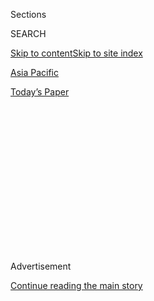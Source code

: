<div id="app">

<div>

<div>

<div>

<div class="NYTAppHideMasthead css-1q2w90k e1suatyy0">

<div class="section css-ui9rw0 e1suatyy2">

<div class="css-eph4ug er09x8g0">

<div class="css-6n7j50">

</div>

<span class="css-1dv1kvn">Sections</span>

<div class="css-10488qs">

<span class="css-1dv1kvn">SEARCH</span>

</div>

[Skip to content](#site-content)[Skip to site index](#site-index)

</div>

<div id="masthead-section-label" class="css-1wr3we4 eaxe0e00">

[Asia
Pacific](https://www.nytimes.com/section/world/asia)

</div>

<div class="css-10698na e1huz5gh0">

</div>

</div>

<div id="masthead-bar-one" class="section hasLinks css-15hmgas e1csuq9d3">

<div class="css-uqyvli e1csuq9d0">

</div>

<div class="css-1uqjmks e1csuq9d1">

</div>

<div class="css-9e9ivx">

[](https://myaccount.nytimes.com/auth/login?response_type=cookie&client_id=vi)

</div>

<div class="css-1bvtpon e1csuq9d2">

[Today’s
Paper](https://www.nytimes.com/section/todayspaper)

</div>

</div>

</div>

</div>

<div data-aria-hidden="false">

<div id="site-content" data-role="main">

<div>

<div class="css-1aor85t" style="opacity:0.000000001;z-index:-1;visibility:hidden">

<div class="css-1hqnpie">

<div class="css-epjblv">

<span class="css-17xtcya">[Asia
Pacific](/section/world/asia)</span><span class="css-x15j1o">|</span><span class="css-fwqvlz">Did
North Korea Detonate a Hydrogen Bomb? Here’s What We
Know</span>

</div>

<div class="css-k008qs">

<div class="css-1iwv8en">

<span class="css-18z7m18"></span>

<div>

</div>

</div>

<span class="css-1n6z4y">https://nyti.ms/1JtIkGW</span>

<div class="css-1705lsu">

<div class="css-4xjgmj">

<div class="css-4skfbu" data-role="toolbar" data-aria-label="Social Media Share buttons, Save button, and Comments Panel with current comment count" data-testid="share-tools">

  - 
  - 
  - 
  - 
    
    <div class="css-6n7j50">
    
    </div>

  - 

</div>

</div>

</div>

</div>

</div>

</div>

<div class="css-13pd83m">

</div>

<div id="top-wrapper" class="css-1sy8kpn">

<div id="top-slug" class="css-l9onyx">

Advertisement

</div>

[Continue reading the main
story](#after-top)

<div class="ad top-wrapper" style="text-align:center;height:100%;display:block;min-height:250px">

<div id="top" class="place-ad" data-position="top" data-size-key="top">

</div>

</div>

<div id="after-top">

</div>

</div>

<div id="sponsor-wrapper" class="css-1hyfx7x">

<div id="sponsor-slug" class="css-19vbshk">

Supported by

</div>

[Continue reading the main
story](#after-sponsor)

<div id="sponsor" class="ad sponsor-wrapper" style="text-align:center;height:100%;display:block">

</div>

<div id="after-sponsor">

</div>

</div>

Q. and A.

<div class="css-1vkm6nb ehdk2mb0">

# Did North Korea Detonate a Hydrogen Bomb? Here’s What We Know

</div>

<div class="css-79elbk" data-testid="photoviewer-wrapper">

<div class="css-z3e15g" data-testid="photoviewer-wrapper-hidden">

</div>

<div class="css-1a48zt4 ehw59r15" data-testid="photoviewer-children">

![<span class="css-16f3y1r e13ogyst0" data-aria-hidden="true">People in
Seoul, South Korea, watched a news report on North Korea's announcement
of its first hydrogen bomb test on
Wednesday.</span><span class="css-cnj6d5 e1z0qqy90" itemprop="copyrightHolder"><span class="css-1ly73wi e1tej78p0">Credit...</span><span><span>Jung
Yeon-Je/Agence France-Presse — Getty
Images</span></span></span>](https://static01.nyt.com/images/2016/01/07/world/07northkoreaQA_bomb/07northkoreaQA_bomb-articleLarge.jpg?quality=75&auto=webp&disable=upscale)

</div>

</div>

<div class="css-xt80pu e12qa4dv0">

<div class="css-18e8msd">

<div class="css-vp77d3 epjyd6m0">

<div class="css-1baulvz">

By <span class="css-1baulvz last-byline" itemprop="name">The New York
Times</span>

</div>

</div>

  - Jan. 6,
    2016

  - 
    
    <div class="css-4xjgmj">
    
    <div class="css-d8bdto" data-role="toolbar" data-aria-label="Social Media Share buttons, Save button, and Comments Panel with current comment count" data-testid="share-tools">
    
      - 
      - 
      - 
      - 
        
        <div class="css-6n7j50">
        
        </div>
    
      - 
    
    </div>
    
    </div>

</div>

</div>

<div class="section meteredContent css-1r7ky0e" name="articleBody" itemprop="articleBody">

<div class="css-1fanzo5 StoryBodyCompanionColumn">

<div class="css-53u6y8">

[North Korea’s
claim](http://www.nytimes.com/2016/01/07/world/asia/north-korea-hydrogen-bomb-claim-reactions.html)
that it set off a hydrogen bomb on Wednesday — in what would be the
fourth time it has tested a nuclear weapon since 2006 — has stirred
concerns among governments around the world. Below is a brief primer on
some of the central issues at stake.

**Q.** *How is a hydrogen bomb different from an atomic bomb?*

**A.** A hydrogen bomb, also known as a thermonuclear bomb, combines
hydrogen isotopes under extremely high temperatures to form helium, in a
process known as nuclear fusion. It is [more
powerful](http://www.ucsusa.org/nuclear-weapons/us-nuclear-weapons-policy/how-nuclear-weapons-work#.Vo0mr5OLRQN)
than a conventional atomic weapon: It uses the energy released from the
combination of two light atomic nuclei, while an atomic bomb uses the
energy released when a heavy atomic nucleus splits, a process known as
nuclear fission. American scientists developed the hydrogen bomb, which
was first tested in 1952.

Britain, China, France, Russia and the United States are known to
possess thermonuclear weapons. Whether the four other countries known to
have atomic bombs — India, Israel, North Korea and Pakistan — also have
hydrogen bombs is not certain.

**Q.** *What, precisely, did North Korea announce?*

**A.** The North’s government said that it had [detonated a hydrogen
bomb](http://www.nytimes.com/2016/01/06/world/asia/north-korea-hydrogen-bomb-test.html "Times article.")
— its first — at 10 a.m. on Wednesday.

</div>

</div>

<div class="css-1fanzo5 StoryBodyCompanionColumn">

<div class="css-53u6y8">

“This test is a measure for self-defense the D.P.R.K. has taken to
firmly protect the sovereignty of the country and the vital right of the
nation from the ever-growing nuclear threat and blackmail by the
U.S.-led hostile forces and to reliably safeguard the peace on the
Korean Peninsula and regional security,” it said, referring to the
North’s formal name, the Democratic People’s Republic of Korea.

</div>

</div>

<div class="css-79elbk" data-testid="photoviewer-wrapper">

<div class="css-z3e15g" data-testid="photoviewer-wrapper-hidden">

</div>

<div class="css-1a48zt4 ehw59r15" data-testid="photoviewer-children">

![<span class="css-16f3y1r e13ogyst0" data-aria-hidden="true">The North
Korean leader Kim Jong-Un guiding the test fire of a rocket in Pyongyang
in an undated photo released by the country's Korean Central News Agency
in
2014.</span><span class="css-cnj6d5 e1z0qqy90" itemprop="copyrightHolder"><span class="css-1ly73wi e1tej78p0">Credit...</span><span>KCNA,
via
Reuters</span></span>](https://static01.nyt.com/images/2016/01/07/world/07northkoreaQA_jongun/07northkoreaQA_jongun-articleLarge.jpg?quality=75&auto=webp&disable=upscale)

</div>

</div>

<div class="css-1fanzo5 StoryBodyCompanionColumn">

<div class="css-53u6y8">

**Q.** *How can North Korea’s claim be verified?*

**A.** The United States, South Korea and scientists doubt that the
claim is true.

The White House said that initial data from its monitoring stations in
Asia were “not consistent” with a test of a hydrogen bomb. When the
United States [detonated a hydrogen
bomb](http://www.nytimes.com/2016/01/07/science/comparisons-dont-support-north-koreas-claims-of-a-hydrogen-bomb-experts-say.html "Times article.")
deep beneath the Alaskan tundra in 1971, it set off a colossal upheaval
of rock and earth, a magnitude 6.8 seismic event. In contrast, South
Korea estimated that the bomb detonated on Wednesday was a magnitude 4.8
event — smaller even than the magnitude 4.9 reported after the North’s
last nuclear test, in 2013.

**Q.** *What if it was not a hydrogen bomb?*

**A.** When Kim Jong-un, the North’s leader, announced in December that
his country had finally developed the technology to build a
thermonuclear weapon, experts were skeptical. Some said that North Korea
might be preparing to test a “boosted-fission weapon,” more powerful
than a traditional atomic bomb. Designers can easily increase the
destructive power of an atomic bomb by putting at its core a small
amount of tritium, a radioactive form of hydrogen. The Yonhap News
Agency of South Korea reported that the government in Seoul was leaning
toward the theory of a boosted-fission weapon, “one level away from a
hydrogen bomb.”

</div>

</div>

<div class="css-1fanzo5 StoryBodyCompanionColumn">

<div class="css-53u6y8">

**Q.** *How many times has North Korea detonated a nuclear weapon?*

**A.** This appears to be the fourth time. North Korea conducted
underground nuclear tests on [Oct. 9,
2006](http://www.nytimes.com/2006/10/09/world/asia/09korea.html "Times article.");
[May 25,
2009](http://www.nytimes.com/2009/05/25/world/asia/25nuke.html "Times article.");
and [Feb. 12,
2013](http://www.nytimes.com/2013/02/12/world/asia/north-korea-nuclear-test.html "Times article.").

**Q.** *What might North Korea be trying to accomplish with its
threats?*

**A.** In the past, United States administrations and South Korean
governments managed to tamp down periodic heightened tensions with North
Korea by offering concessions, including much-needed aid, in return for
the North’s promising to end its nuclear weapons programs. Many analysts
believe that North Korea is again seeking aid and other concessions,
while some suggest that it merely wants to be recognized as a nuclear
state, like
Pakistan.

</div>

</div>

<div class="css-79elbk" data-testid="photoviewer-wrapper">

<div class="css-z3e15g" data-testid="photoviewer-wrapper-hidden">

</div>

<div class="css-1a48zt4 ehw59r15" data-testid="photoviewer-children">

<div class="css-1xdhyk6 erfvjey0">

<span class="css-1ly73wi e1tej78p0">Image</span>

<div class="css-zjzyr8">

<div data-testid="lazyimage-container" style="height:255.84444444444446px">

</div>

</div>

</div>

<span class="css-16f3y1r e13ogyst0" data-aria-hidden="true">Yohei
Hasegawa, an officer at Japan's meteorological agency, displayed a chart
showing seismic activity in Tokyo on
Wednesday.</span><span class="css-cnj6d5 e1z0qqy90" itemprop="copyrightHolder"><span class="css-1ly73wi e1tej78p0">Credit...</span><span>Yoshikazu
Tsuno/Agence France-Presse — Getty Images</span></span>

</div>

</div>

<div class="css-1fanzo5 StoryBodyCompanionColumn">

<div class="css-53u6y8">

Still others suggest that the North genuinely fears an attack by the
United States or South Korea and views the warnings as deterrence.
Highlighting a perceived threat from abroad is also a favorite tool the
North Korean government uses to ensure internal cohesion in an
impoverished country that has experienced enormous privation, including
devastating famine and continuing pervasive hunger.

**Q.** *Could North Korea attack the United States?*

**A.** Maybe. In 2012, North Korea launched a rocket that put its first
satellite into orbit — raising the possibility of intercontinental
ballistic missiles that could reach North America. The United Nations
Security Council condemned the launching as a violation of several
Security Council resolutions and tightened sanctions against it.

**Q.** *How might the United States, China, Japan and South Korea
respond to a missile test or an attack?*

**A.** If a missile attack went into the water, even if it passed over
Japan, the two countries could ignore it. But if it headed for land, the
United States would probably use its missile interception technology,
including on Aegis-equipped ships off the Korean coast. If there were to
be a more direct attack, like the torpedo that sank a South Korean
warship in 2010, it is likely that both the United States and South
Korea would respond. China would be less likely to take action.

**Q.** *What was the global response to previous North Korean rocket
launchings?*

**A.** As the North’s missile technology has become more sophisticated,
the launching of longer-range missiles has evoked more international
concern.

</div>

</div>

<div class="css-1fanzo5 StoryBodyCompanionColumn">

<div class="css-53u6y8">

In 1998, when the North launched a Taepodong that flew over Japan, Japan
temporarily cut off its contribution toward a North Korean energy
project. But in July 2006, when the North launched another long-range
missile, various countries began imposing sanctions, while the Security
Council began adding to economic
sanctions.

</div>

</div>

<div class="css-79elbk" data-testid="photoviewer-wrapper">

<div class="css-z3e15g" data-testid="photoviewer-wrapper-hidden">

</div>

<div class="css-1a48zt4 ehw59r15" data-testid="photoviewer-children">

<div class="css-1xdhyk6 erfvjey0">

<span class="css-1ly73wi e1tej78p0">Image</span>

<div class="css-zjzyr8">

<div data-testid="lazyimage-container" style="height:246.17777777777775px">

</div>

</div>

</div>

<span class="css-16f3y1r e13ogyst0" data-aria-hidden="true">President
Obama looked toward North Korea during a visit to the demilitarized zone
between North and South Korea in
2012.</span><span class="css-cnj6d5 e1z0qqy90" itemprop="copyrightHolder"><span class="css-1ly73wi e1tej78p0">Credit...</span><span>Saul
Loeb/Agence France-Presse — Getty Images</span></span>

</div>

</div>

<div class="css-1fanzo5 StoryBodyCompanionColumn">

<div class="css-53u6y8">

In April 2009, when the North’s efforts to launch a three-stage Unha-2
rocket failed, the Security Council said it would strengthen punitive
measures. It did so after the North conducted a nuclear test the next
month.

In April 2012, the United States canceled planned food aid when the
North tried to launch a more advanced missile, the Unha-3. That
launching failed, but another in December succeeded in lifting a small
satellite into orbit. The Security Council tightened sanctions yet
again. After the North’s nuclear test in February 2013, China, the
North’s longtime protector, participated in writing painful new
sanctions aimed at North Korean banking, trade and travel.

**Q.** *What is the Obama administration’s policy on North Korea?*

**A.** The Obama administration adopted a policy of “strategic patience”
in 2009, under which direct negotiations or offers of aid to Pyongyang
are withheld unless the North Korea leadership shows “positive,
constructive behavior” and willingness to negotiate over the dismantling
of its nuclear weapons program.

The policy is a response to the American belief that the United States
had unwisely offered aid, often in the wake of Pyongyang’s provocations,
or struck agreements with the North on which the North later reneged.
Strategic patience, in the words of Robert M. Gates, the former defense
secretary, grew out of a desire not “to buy the same horse twice.”

</div>

</div>

<div class="css-1fanzo5 StoryBodyCompanionColumn">

<div class="css-53u6y8">

Critics say that while the policy has allowed the United States to
weather multiple rounds of belligerence by Kim Jong-il and his son, Kim
Jong-un, without making concessions, it has done little to curb the
development of North Korea’s nuclear weapons
program.

</div>

</div>

<div class="css-79elbk" data-testid="photoviewer-wrapper">

<div class="css-z3e15g" data-testid="photoviewer-wrapper-hidden">

</div>

<div class="css-1a48zt4 ehw59r15" data-testid="photoviewer-children">

<div class="css-1xdhyk6 erfvjey0">

<span class="css-1ly73wi e1tej78p0">Image</span>

<div class="css-zjzyr8">

<div data-testid="lazyimage-container" style="height:257.77777777777777px">

</div>

</div>

</div>

<span class="css-16f3y1r e13ogyst0" data-aria-hidden="true">Kim Il-sung,
left, the founder of North Korea, with his son, Kim Jong-il, in
Pyongyang in 1983 at a mass rally celebrating the country's
beginnings.</span><span class="css-cnj6d5 e1z0qqy90" itemprop="copyrightHolder"><span class="css-1ly73wi e1tej78p0">Credit...</span><span>Reuters</span></span>

</div>

</div>

<div class="css-1fanzo5 StoryBodyCompanionColumn">

<div class="css-53u6y8">

**Q.** *What sanctions are currently in place?*

**A.** The Security Council has passed four resolutions since 2006 aimed
at penalizing North Korea for its nuclear weapons program. In addition,
the United States, which remains in a technical state of war with North
Korea, has imposed its own regimen of strict economic sanctions. The
combined effects have severely squeezed, but not crippled, North Korea’s
economy. The United Nations has prohibited the North from conducting
nuclear tests or launching ballistic missiles, requested that it abandon
all future efforts to pursue nuclear weapons and urged it to return to
negotiations with China, Japan, Russia, South Korea and the United
States, the so-called six-party talks.

The resolutions have also imposed embargoes on large-scale arms,
weapons-related research and development materials, and luxury goods;
banned many types of financial transactions including transfers of cash;
placed new restrictions on diplomats; and created monitoring mechanisms
for enforcement.

The [American
sanctions](http://www.treasury.gov/resource-center/sanctions/Programs/Documents/nkorea.txt "Text of the sanctions.")
freeze all North Korean property interests in the United States, ban
most imports of goods and services from the North, and prohibit American
dealings with any names on a blacklist of North Korean businesses and
individuals suspected of illicit activities including money laundering,
counterfeiting, currency smuggling and narcotics trafficking.

Nothing in the American sanctions prohibits American travel to North
Korea or the export of food and other types of humanitarian aid,
although there are some restrictions.

The sanctions leave room for considerable trade in many types of goods
and services. China, which supplies much of North Korea’s basic needs,
is not in any violation of the United Nations
resolutions.

</div>

</div>

<div class="css-79elbk" data-testid="photoviewer-wrapper">

<div class="css-z3e15g" data-testid="photoviewer-wrapper-hidden">

</div>

<div class="css-1a48zt4 ehw59r15" data-testid="photoviewer-children">

<div class="css-1xdhyk6 erfvjey0">

<span class="css-1ly73wi e1tej78p0">Image</span>

<div class="css-zjzyr8">

<div data-testid="lazyimage-container" style="height:256.4888888888889px">

</div>

</div>

</div>

<span class="css-16f3y1r e13ogyst0" data-aria-hidden="true">President
Park Geun-hye of South Korea, center, during an urgent meeting of her
top national security aides in Seoul, South Korea, on
Wednesday.</span><span class="css-cnj6d5 e1z0qqy90" itemprop="copyrightHolder"><span class="css-1ly73wi e1tej78p0">Credit...</span><span>Jeon
Jin-Hwan/Newsis, via Associated Press</span></span>

</div>

</div>

<div class="css-1fanzo5 StoryBodyCompanionColumn">

<div class="css-53u6y8">

**Q.** *How is the South Korean government responding to the North’s
threats?*

**A.** President Park Geun-hye, who took office in 2013, is the daughter
of a former president who ran South Korea as a dictator during the Cold
War. She once promised that if the North mounted a nuclear attack, its
government would be “erased from the earth.” She has largely held a firm
line on North Korea, after a more conciliatory stance in the 1990s.

From 1998 to 2008, the South pursued a “sunshine policy” of
reconciliation and economic cooperation that sent billions of dollars in
business investments, goods and humanitarian aid to the North. Ms.
Park’s immediate predecessor, Lee Myung-bak, said the North would need
to give up its nuclear weapons to receive any more aid. But he was
criticized for what many saw as a weak response after the North shelled
a South Korean island in 2010, killing four people.

**Q.** *Why hasn’t China stopped North Korea from its campaign of
threats? Is there any other country that has enough influence on North
Korea to stop it?*

**A.** China, the North’s patron, has long feared that a collapse of the
North Korean government could lead to a unified Korea allied with the
United States.

China helped write and backed the most recent round of United Nations
sanctions, but it has been loath to push the North too hard. Its
patience with the North may be running out, but even China may have only
limited information about the machinations within the Pyongyang
government.

**Q.** *Why are relations so bad between North and South Korea?*

**A.** After the United States and the Soviet Union divided the Korean
Peninsula at the end of World War II in 1945, they helped install rival
governments in Seoul and Pyongyang. Each asserted claims to the whole of
Korea. The two fought the 1950-53 Korean War, which ended not in a peace
treaty but a truce. Mutual mistrust runs deep, although there have been
intermittent attempts at political reconciliation and economic
cooperation.

**Q.** *How did the North get nuclear weapons?*

**A.** The project started under Kim Il-sung, the country’s founder and
the grandfather of the current leader. Mr. Kim knew that Gen. Douglas
MacArthur wanted Washington to allow the use of nuclear weapons against
Chinese and North Korean troops during the Korean War.

By the 1980s, American intelligence satellites were watching the nuclear
complex at Yongbyon come together. Relations between the United States
and the North grew especially tense over the issue in 1994, and some in
the White House feared a war could break out. A pact was eventually
hammered out that year, the Agreed Framework, but it fell apart in 2002,
during the George W. Bush administration, partly over allegations the
North was cheating on its agreements and developing another path to a
bomb. In 2006, the North conducted its first nuclear test, a partial
fizzle. But the subsequent tests were more successful.

</div>

</div>

</div>

<div>

</div>

<div>

</div>

<div>

</div>

<div>

<div id="bottom-wrapper" class="css-1ede5it">

<div id="bottom-slug" class="css-l9onyx">

Advertisement

</div>

[Continue reading the main
story](#after-bottom)

<div id="bottom" class="ad bottom-wrapper" style="text-align:center;height:100%;display:block;min-height:90px">

</div>

<div id="after-bottom">

</div>

</div>

</div>

</div>

</div>

## Site Index

<div>

</div>

## Site Information Navigation

  - [© <span>2020</span> <span>The New York Times
    Company</span>](https://help.nytimes.com/hc/en-us/articles/115014792127-Copyright-notice)

<!-- end list -->

  - [NYTCo](https://www.nytco.com/)
  - [Contact
    Us](https://help.nytimes.com/hc/en-us/articles/115015385887-Contact-Us)
  - [Work with us](https://www.nytco.com/careers/)
  - [Advertise](https://nytmediakit.com/)
  - [T Brand Studio](http://www.tbrandstudio.com/)
  - [Your Ad
    Choices](https://www.nytimes.com/privacy/cookie-policy#how-do-i-manage-trackers)
  - [Privacy](https://www.nytimes.com/privacy)
  - [Terms of
    Service](https://help.nytimes.com/hc/en-us/articles/115014893428-Terms-of-service)
  - [Terms of
    Sale](https://help.nytimes.com/hc/en-us/articles/115014893968-Terms-of-sale)
  - [Site
    Map](https://spiderbites.nytimes.com)
  - [Help](https://help.nytimes.com/hc/en-us)
  - [Subscriptions](https://www.nytimes.com/subscription?campaignId=37WXW)

</div>

</div>

</div>

</div>
